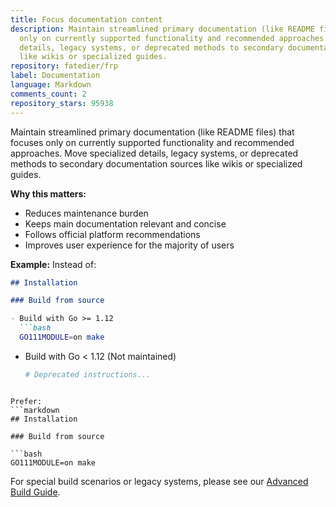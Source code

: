 ```yaml
---
title: Focus documentation content
description: Maintain streamlined primary documentation (like README files) that focuses
  only on currently supported functionality and recommended approaches. Move specialized
  details, legacy systems, or deprecated methods to secondary documentation sources
  like wikis or specialized guides.
repository: fatedier/frp
label: Documentation
language: Markdown
comments_count: 2
repository_stars: 95938
---
```


Maintain streamlined primary documentation (like README files) that focuses only on currently supported functionality and recommended approaches. Move specialized details, legacy systems, or deprecated methods to secondary documentation sources like wikis or specialized guides.

**Why this matters:**
- Reduces maintenance burden
- Keeps main documentation relevant and concise
- Follows official platform recommendations
- Improves user experience for the majority of users

**Example:**
Instead of:
```markdown
## Installation

### Build from source

- Build with Go >= 1.12
  ```bash
  GO111MODULE=on make
  ```

- Build with Go < 1.12 (Not maintained)
  ```bash
  # Deprecated instructions...
  ```
```

Prefer:
```markdown
## Installation

### Build from source

```bash
GO111MODULE=on make
```

For special build scenarios or legacy systems, please see our [Advanced Build Guide](wiki/advanced-build.md).
```